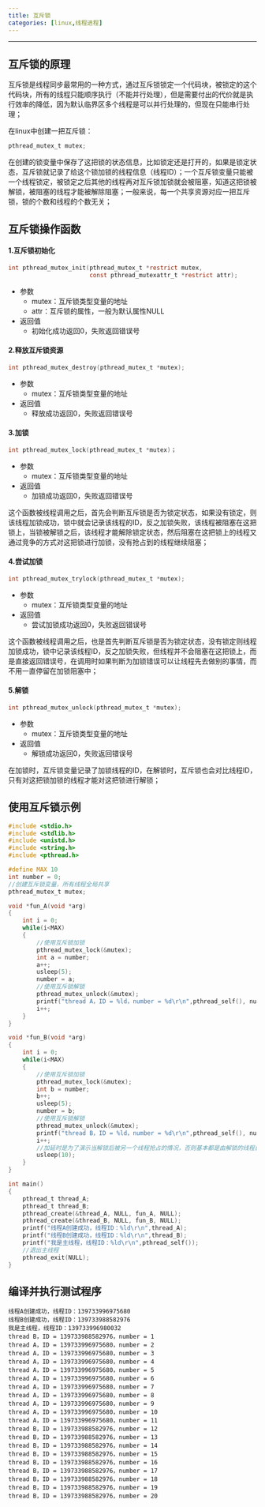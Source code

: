 ```yaml
---
title: 互斥锁
categories: [linux,线程进程]
---
```


----------------

## 互斥锁的原理

互斥锁是线程同步最常用的一种方式，通过互斥锁锁定一个代码块，被锁定的这个代码块，所有的线程只能顺序执行（不能并行处理），但是需要付出的代价就是执行效率的降低，因为默认临界区多个线程是可以并行处理的，但现在只能串行处理；

在linux中创建一把互斥锁：

~~~c
pthread_mutex_t mutex;
~~~

在创建的锁变量中保存了这把锁的状态信息，比如锁定还是打开的，如果是锁定状态，互斥锁就记录了给这个锁加锁的线程信息（线程ID）；一个互斥锁变量只能被一个线程锁定，被锁定之后其他的线程再对互斥锁加锁就会被阻塞，知道这把锁被解锁，被阻塞的线程才能被解除阻塞；一般来说，每一个共享资源对应一把互斥锁，锁的个数和线程的个数无关；

## 互斥锁操作函数

#### 1.互斥锁初始化

~~~c
int pthread_mutex_init(pthread_mutex_t *restrict mutex,
                       const pthread_mutexattr_t *restrict attr);
~~~

- 参数
  - mutex：互斥锁类型变量的地址
  - attr：互斥锁的属性，一般为默认属性NULL
- 返回值
  - 初始化成功返回0，失败返回错误号

#### 2.释放互斥锁资源

~~~c
int pthread_mutex_destroy(pthread_mutex_t *mutex);
~~~

- 参数
  - mutex：互斥锁类型变量的地址
- 返回值
  - 释放成功返回0，失败返回错误号

#### 3.加锁

~~~c
int pthread_mutex_lock(pthread_mutex_t *mutex)；
~~~

- 参数
  - mutex：互斥锁类型变量的地址
- 返回值
  - 加锁成功返回0，失败返回错误号

这个函数被线程调用之后，首先会判断互斥锁是否为锁定状态，如果没有锁定，则该线程加锁成功，锁中就会记录该线程的ID，反之加锁失败，该线程被阻塞在这把锁上，当锁被解锁之后，该线程才能解除锁定状态，然后阻塞在这把锁上的线程又通过竞争的方式对这把锁进行加锁，没有抢占到的线程继续阻塞；

#### 4.尝试加锁

~~~c
int pthread_mutex_trylock(pthread_mutex_t *mutex);
~~~

- 参数
  - mutex：互斥锁类型变量的地址
- 返回值
  - 尝试加锁成功返回0，失败返回错误号

这个函数被线程调用之后，也是首先判断互斥锁是否为锁定状态，没有锁定则线程加锁成功，锁中记录该线程ID，反之加锁失败，但线程并不会阻塞在这把锁上，而是直接返回错误号，在调用时如果判断为加锁错误可以让线程先去做别的事情，而不用一直停留在加锁阻塞中；

#### 5.解锁

~~~c
int pthread_mutex_unlock(pthread_mutex_t *mutex);
~~~

- 参数
  - mutex：互斥锁类型变量的地址
- 返回值
  - 解锁成功返回0，失败返回错误号

在加锁时，互斥锁变量记录了加锁线程的ID，在解锁时，互斥锁也会对比线程ID，只有对这把锁加锁的线程才能对这把锁进行解锁；

## 使用互斥锁示例

~~~c
#include <stdio.h>
#include <stdlib.h>
#include <unistd.h>
#include <string.h>
#include <pthread.h>

#define MAX 10
int number = 0;
//创建互斥锁变量，所有线程全局共享
pthread_mutex_t mutex;

void *fun_A(void *arg)
{
    int i = 0;
    while(i<MAX)
    {
        //使用互斥锁加锁
        pthread_mutex_lock(&mutex);
        int a = number;
        a++;
        usleep(5);
        number = a;
        //使用互斥锁解锁
        pthread_mutex_unlock(&mutex);
        printf("thread A，ID = %ld，number = %d\r\n",pthread_self(), number);
        i++;
    }
}

void *fun_B(void *arg)
{
    int i = 0;
    while(i<MAX)
    {
        //使用互斥锁加锁
        pthread_mutex_lock(&mutex);
        int b = number;
        b++;
        usleep(5);
        number = b;
        //使用互斥锁解锁
        pthread_mutex_unlock(&mutex);
        printf("thread B，ID = %ld，number = %d\r\n",pthread_self(), number);
        i++;
        //加延时是为了演示当解锁后被另一个线程抢占的情况，否则基本都是由解锁的线程自己抢占掉了
        usleep(10);
    }
}

int main()
{
    pthread_t thread_A;
    pthread_t thread_B;
    pthread_create(&thread_A, NULL, fun_A, NULL);
    pthread_create(&thread_B, NULL, fun_B, NULL);
    printf("线程A创建成功，线程ID：%ld\r\n",thread_A);
    printf("线程B创建成功，线程ID：%ld\r\n",thread_B);
    printf("我是主线程，线程ID：%ld\r\n",pthread_self());
    //退出主线程
    pthread_exit(NULL);
}
~~~

## 编译并执行测试程序

~~~shell
线程A创建成功，线程ID：139733996975680
线程B创建成功，线程ID：139733988582976
我是主线程，线程ID：139733996980032
thread B，ID = 139733988582976，number = 1
thread A，ID = 139733996975680，number = 2
thread A，ID = 139733996975680，number = 3
thread A，ID = 139733996975680，number = 4
thread A，ID = 139733996975680，number = 5
thread A，ID = 139733996975680，number = 6
thread A，ID = 139733996975680，number = 7
thread A，ID = 139733996975680，number = 8
thread A，ID = 139733996975680，number = 9
thread A，ID = 139733996975680，number = 10
thread A，ID = 139733996975680，number = 11
thread B，ID = 139733988582976，number = 12
thread B，ID = 139733988582976，number = 13
thread B，ID = 139733988582976，number = 14
thread B，ID = 139733988582976，number = 15
thread B，ID = 139733988582976，number = 16
thread B，ID = 139733988582976，number = 17
thread B，ID = 139733988582976，number = 18
thread B，ID = 139733988582976，number = 19
thread B，ID = 139733988582976，number = 20
~~~

